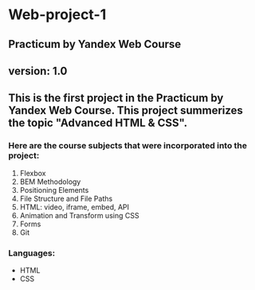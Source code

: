 # Web-project-1
## Practicum by Yandex Web Course
version: 1.0
------
This is the first project in the **Practicum by Yandex Web Course**.
This project summerizes the topic **"Advanced HTML & CSS"**.
------
### Here are the course subjects that were incorporated into the project:
1. Flexbox
2. BEM Methodology
3. Positioning Elements
4. File Structure and File Paths
5. HTML: video, iframe, embed, API
6. Animation and Transform using CSS
7. Forms
8. Git

### Languages:
- HTML
- CSS
